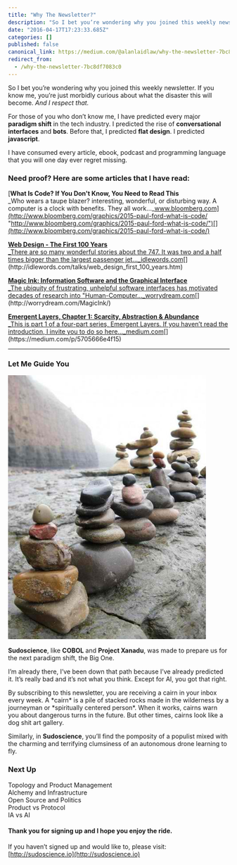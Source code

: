 ```yaml
---
title: "Why The Newsletter?"
description: "So I bet you’re wondering why you joined this weekly newsletter. If you know me, you’re just morbidly curious about what the disaster this…"
date: "2016-04-17T17:23:33.685Z"
categories: []
published: false
canonical_link: https://medium.com/@alanlaidlaw/why-the-newsletter-7bc8df7083c0
redirect_from:
  - /why-the-newsletter-7bc8df7083c0
---
```


So I bet you’re wondering why you joined this weekly newsletter. If you know me, you’re just morbidly curious about what the disaster this will become. _And I respect that._

For those of you who don’t know me, I have predicted every major **paradigm shift** in the tech industry. I predicted the rise of **conversational interfaces** and **bots**. Before that, I predicted **flat design**. I predicted **javascript**.

I have consumed every article, ebook, podcast and programming language that you will one day ever regret missing.

### Need proof? Here are some articles that I have read:

[**What Is Code? If You Don't Know, You Need to Read This**  
_Who wears a taupe blazer? interesting, wonderful, or disturbing way. A computer is a clock with benefits. They all work…_www.bloomberg.com](http://www.bloomberg.com/graphics/2015-paul-ford-what-is-code/ "http://www.bloomberg.com/graphics/2015-paul-ford-what-is-code/")[](http://www.bloomberg.com/graphics/2015-paul-ford-what-is-code/)

[**Web Design - The First 100 Years**  
_There are so many wonderful stories about the 747. It was two and a half times bigger than the largest passenger jet…_idlewords.com](http://idlewords.com/talks/web_design_first_100_years.htm "http://idlewords.com/talks/web_design_first_100_years.htm")[](http://idlewords.com/talks/web_design_first_100_years.htm)

[**Magic Ink: Information Software and the Graphical Interface**  
_The ubiquity of frustrating, unhelpful software interfaces has motivated decades of research into "Human-Computer…_worrydream.com](http://worrydream.com/MagicInk/ "http://worrydream.com/MagicInk/")[](http://worrydream.com/MagicInk/)

[**Emergent Layers, Chapter 1: Scarcity, Abstraction & Abundance**  
_This is part 1 of a four-part series, Emergent Layers. If you haven’t read the introduction, I invite you to do so here…_medium.com](https://medium.com/p/5705666e4f15 "https://medium.com/p/5705666e4f15")[](https://medium.com/p/5705666e4f15)

---

### Let Me Guide You

![](./asset-1.jpeg)

**Sudoscience**, like **COBOL** and **Project Xanadu**, was made to prepare us for the next paradigm shift, the Big One.

I’m already there, I’ve been down that path because I’ve already predicted it. It’s really bad and it’s not what you think. Except for AI, you got that right.

By subscribing to this newsletter, you are receiving a cairn in your inbox every week. A \*cairn\* is a pile of stacked rocks made in the wilderness by a journeyman or \*spiritually centered person\*. When it works, cairns warn you about dangerous turns in the future. But other times, cairns look like a dog shit art gallery.

Similarly, in **Sudoscience**, you’ll find the pomposity of a populist mixed with the charming and terrifying clumsiness of an autonomous drone learning to fly.



### Next Up

Topology and Product Management  
Alchemy and Infrastructure  
Open Source and Politics  
Product vs Protocol  
IA vs AI

#### Thank you for signing up and I hope you enjoy the ride.

If you haven’t signed up and would like to, please visit: [http://sudoscience.io](http://sudoscience.io)
